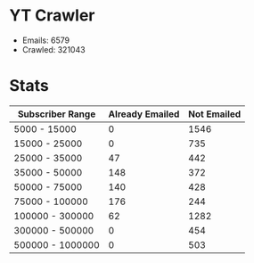 # YT Crawler
- Emails: 6579
- Crawled: 321043

# Stats
| Subscriber Range  | Already Emailed | Not Emailed |
|-------|-------|-------|
| 5000 - 15000 | 0 | 1546 |
| 15000 - 25000 | 0 | 735 |
| 25000 - 35000 | 47 | 442 |
| 35000 - 50000 | 148 | 372 |
| 50000 - 75000 | 140 | 428 |
| 75000 - 100000 | 176 | 244 |
| 100000 - 300000 | 62 | 1282 |
| 300000 - 500000 | 0 | 454 |
| 500000 - 1000000 | 0 | 503 |
